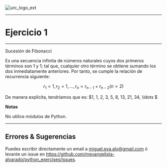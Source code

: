 ![urc_logo_ext](https://github.com/URC-MAC/.github/assets/28746720/1d2b04df-5870-457b-82ab-4eb97ec99e17)
___

# Ejercicio 1
___

Sucesión de Fibonacci  


Es una secuencia infinita de números naturales cuyos dos primeros términos son 1 y 1; tal que, cualquier otro término se obtiene sumando los dos inmediatamente anteriores. Por tanto, se cumple la relación de recurrencia siguiente:

$$ r_{1}=1, r_{2}=1, \ldots, r_{n}=r_{n-1}+r_{n-2} (n > 2)$$

De manera explícita, tendríamos que es: $1, 1, 2, 3, 5, 8, 13, 21, 34, \ldots $ 

**Notas**  

No utilice módulos de Python.

___

## Errores & Sugerencias

Puedes escribir directamente un email a [miguel.eva.alv@gmail.com](mailto:miguel.eva.alv@gmail.com) ó levante un issue en https://github.com/mevangelista-alvarado/python_exercises/issues.